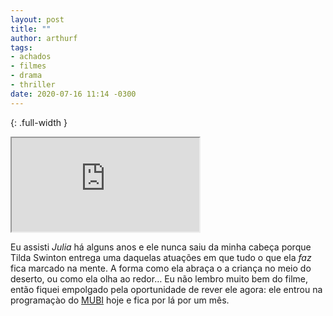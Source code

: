 ```yaml
---
layout: post
title: ""
author: arthurf
tags:
- achados
- filmes
- drama
- thriller
date: 2020-07-16 11:14 -0300
---
```

{: .full-width }
<iframe src="https://www.youtube.com/embed/VDDWeWknMl0"  allow="accelerometer; autoplay; encrypted-media; gyroscope; picture-in-picture" allowfullscreen></iframe>

Eu assisti *Julia* há alguns anos e ele nunca saiu da minha cabeça porque Tilda Swinton entrega uma daquelas atuações em que tudo o que ela _faz_ fica marcado na mente. A forma como ela abraça o a criança no meio do deserto, ou como ela olha ao redor… Eu não lembro muito bem do filme, então fiquei empolgado pela oportunidade de rever ele agora: ele entrou na programaçào do [MUBI](https://mubi.com/films/julia) hoje e fica por lá por um mês.
